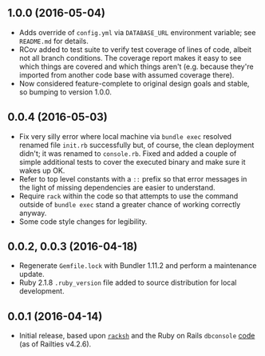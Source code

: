## 1.0.0 (2016-05-04)

* Adds override of `config.yml` via `DATABASE_URL` environment variable; see `README.md` for details.
* RCov added to test suite to verify test coverage of lines of code, albeit not all branch conditions. The coverage report makes it easy to see which things are covered and which things aren't (e.g. because they're imported from another code base with assumed coverage there).
* Now considered feature-complete to original design goals and stable, so bumping to version 1.0.0.

## 0.0.4 (2016-05-03)

* Fix very silly error where local machine via `bundle exec` resolved renamed file `init.rb` successfully but, of course, the clean deployment didn't; it was renamed to `console.rb`. Fixed and added a couple of simple additional tests to cover the executed binary and make sure it wakes up OK.
* Refer to top level constants with a `::` prefix so that error messages in the light of missing dependencies are easier to understand.
* Require `rack` within the code so that attempts to use the command outside of `bundle exec` stand a greater chance of working correctly anyway.
* Some code style changes for legibility.

## 0.0.2, 0.0.3 (2016-04-18)

* Regenerate `Gemfile.lock` with Bundler 1.11.2 and perform a maintenance update.
* Ruby 2.1.8 `.ruby_version` file added to source distribution for local development.

## 0.0.1 (2016-04-14)

* Initial release, based upon [`racksh`](https://github.com/sickill/racksh) and the Ruby on Rails `dbconsole` [code](https://github.com/rails/rails/blob/master/railties/lib/rails/commands/dbconsole.rb) (as of Railties v4.2.6).
